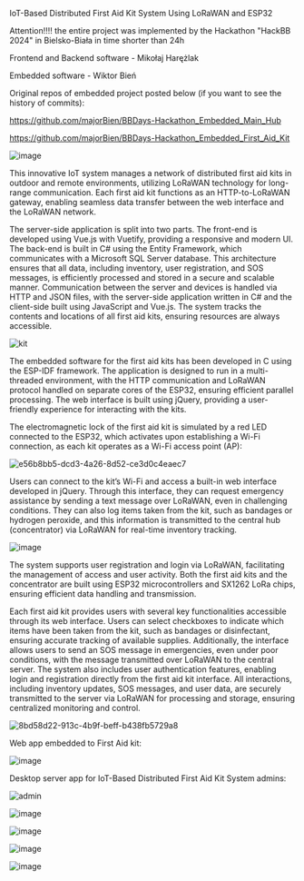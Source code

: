 IoT-Based Distributed First Aid Kit System Using LoRaWAN and ESP32

Attention!!!! the entire project was implemented by the Hackathon "HackBB 2024" in Bielsko-Biała in time shorter than 24h

Frontend and Backend software - Mikołaj Harężlak

Embedded software - Wiktor Bień

Original repos of embedded project posted below (if you want to see the history of commits):

https://github.com/majorBien/BBDays-Hackathon_Embedded_Main_Hub

https://github.com/majorBien/BBDays-Hackathon_Embedded_First_Aid_Kit

![image](https://github.com/user-attachments/assets/24170a18-848a-45cb-b573-7e4a839630e6)


This innovative IoT system manages a network of distributed first aid kits in outdoor and remote environments, utilizing LoRaWAN technology for long-range communication. Each first aid kit functions as an HTTP-to-LoRaWAN gateway, enabling seamless data transfer between the web interface and the LoRaWAN network. 

The server-side application is split into two parts. The front-end is developed using Vue.js with Vuetify, providing a responsive and modern UI. The back-end is built in C# using the Entity Framework, which communicates with a Microsoft SQL Server database. This architecture ensures that all data, including inventory, user registration, and SOS messages, is efficiently processed and stored in a secure and scalable manner. Communication between the server and devices is handled via HTTP and JSON files, with the server-side application written in C# and the client-side built using JavaScript and Vue.js. The system tracks the contents and locations of all first aid kits, ensuring resources are always accessible.

![kit](https://github.com/user-attachments/assets/49fb38bb-b757-4e91-bd06-383231d0f446)

The embedded software for the first aid kits has been developed in C using the ESP-IDF framework. The application is designed to run in a multi-threaded environment, with the HTTP communication and LoRaWAN protocol handled on separate cores of the ESP32, ensuring efficient parallel processing. The web interface is built using jQuery, providing a user-friendly experience for interacting with the kits.

The electromagnetic lock of the first aid kit is simulated by a red LED connected to the ESP32, which activates upon establishing a Wi-Fi connection, as each kit operates as a Wi-Fi access point (AP):

![e56b8bb5-dcd3-4a26-8d52-ce3d0c4eaec7](https://github.com/user-attachments/assets/8c2a3ff4-1598-488a-be70-e6d96282a930)


Users can connect to the kit’s Wi-Fi and access a built-in web interface developed in jQuery. Through this interface, they can request emergency assistance by sending a text message over LoRaWAN, even in challenging conditions. They can also log items taken from the kit, such as bandages or hydrogen peroxide, and this information is transmitted to the central hub (concentrator) via LoRaWAN for real-time inventory tracking.

![image](https://github.com/user-attachments/assets/f37a4db0-fc04-4c97-9a74-09e18ca31550)

The system supports user registration and login via LoRaWAN, facilitating the management of access and user activity. Both the first aid kits and the concentrator are built using ESP32 microcontrollers and SX1262 LoRa chips, ensuring efficient data handling and transmission.

Each first aid kit provides users with several key functionalities accessible through its web interface. Users can select checkboxes to indicate which items have been taken from the kit, such as bandages or disinfectant, ensuring accurate tracking of available supplies. Additionally, the interface allows users to send an SOS message in emergencies, even under poor conditions, with the message transmitted over LoRaWAN to the central server. The system also includes user authentication features, enabling login and registration directly from the first aid kit interface. All interactions, including inventory updates, SOS messages, and user data, are securely transmitted to the server via LoRaWAN for processing and storage, ensuring centralized monitoring and control.

![8bd58d22-913c-4b9f-beff-b438fb5729a8](https://github.com/user-attachments/assets/cbf53466-2b45-4845-8489-4fbecd63533a)

Web app embedded to First Aid kit:

![image](https://github.com/user-attachments/assets/63437675-08d3-4f2e-94c4-6af2d1636a3a)

Desktop server app for IoT-Based Distributed First Aid Kit System admins:

![admin](https://github.com/user-attachments/assets/2179b578-6e85-43eb-a0dc-e1c89f3e69e5)

![image](https://github.com/user-attachments/assets/d7156940-22b2-46c8-857e-b48dd74c816a)

![image](https://github.com/user-attachments/assets/a39e680b-6d26-4d38-877a-4cad60f2a1af)

![image](https://github.com/user-attachments/assets/a90b9e45-3677-47b8-8a30-fabb1f3f585a)

![image](https://github.com/user-attachments/assets/d14acfb8-c07c-4a5a-bb32-1c4b7a85fe26)






